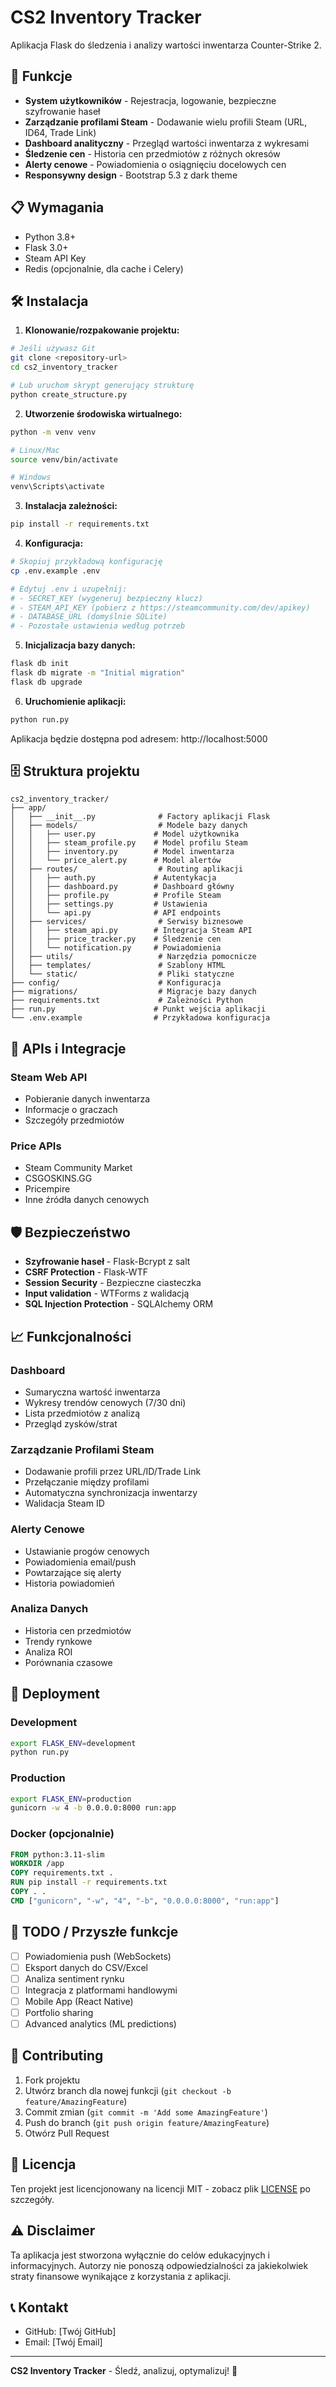 # CS2 Inventory Tracker

Aplikacja Flask do śledzenia i analizy wartości inwentarza Counter-Strike 2.

## 🚀 Funkcje

- **System użytkowników** - Rejestracja, logowanie, bezpieczne szyfrowanie haseł
- **Zarządzanie profilami Steam** - Dodawanie wielu profili Steam (URL, ID64, Trade Link)
- **Dashboard analityczny** - Przegląd wartości inwentarza z wykresami
- **Śledzenie cen** - Historia cen przedmiotów z różnych okresów
- **Alerty cenowe** - Powiadomienia o osiągnięciu docelowych cen
- **Responsywny design** - Bootstrap 5.3 z dark theme

## 📋 Wymagania

- Python 3.8+
- Flask 3.0+
- Steam API Key
- Redis (opcjonalnie, dla cache i Celery)

## 🛠️ Instalacja

1. **Klonowanie/rozpakowanie projektu:**
```bash
# Jeśli używasz Git
git clone <repository-url>
cd cs2_inventory_tracker

# Lub uruchom skrypt generujący strukturę
python create_structure.py
```

2. **Utworzenie środowiska wirtualnego:**
```bash
python -m venv venv

# Linux/Mac
source venv/bin/activate

# Windows
venv\Scripts\activate
```

3. **Instalacja zależności:**
```bash
pip install -r requirements.txt
```

4. **Konfiguracja:**
```bash
# Skopiuj przykładową konfigurację
cp .env.example .env

# Edytuj .env i uzupełnij:
# - SECRET_KEY (wygeneruj bezpieczny klucz)
# - STEAM_API_KEY (pobierz z https://steamcommunity.com/dev/apikey)
# - DATABASE_URL (domyślnie SQLite)
# - Pozostałe ustawienia według potrzeb
```

5. **Inicjalizacja bazy danych:**
```bash
flask db init
flask db migrate -m "Initial migration"
flask db upgrade
```

6. **Uruchomienie aplikacji:**
```bash
python run.py
```

Aplikacja będzie dostępna pod adresem: http://localhost:5000

## 🗄️ Struktura projektu

```
cs2_inventory_tracker/
├── app/
│   ├── __init__.py              # Factory aplikacji Flask
│   ├── models/                  # Modele bazy danych
│   │   ├── user.py             # Model użytkownika
│   │   ├── steam_profile.py    # Model profilu Steam
│   │   ├── inventory.py        # Model inwentarza
│   │   └── price_alert.py      # Model alertów
│   ├── routes/                  # Routing aplikacji
│   │   ├── auth.py             # Autentykacja
│   │   ├── dashboard.py        # Dashboard główny
│   │   ├── profile.py          # Profile Steam
│   │   ├── settings.py         # Ustawienia
│   │   └── api.py              # API endpoints
│   ├── services/                # Serwisy biznesowe
│   │   ├── steam_api.py        # Integracja Steam API
│   │   ├── price_tracker.py    # Śledzenie cen
│   │   └── notification.py     # Powiadomienia
│   ├── utils/                   # Narzędzia pomocnicze
│   ├── templates/               # Szablony HTML
│   └── static/                  # Pliki statyczne
├── config/                      # Konfiguracja
├── migrations/                  # Migracje bazy danych
├── requirements.txt             # Zależności Python
├── run.py                      # Punkt wejścia aplikacji
└── .env.example                # Przykładowa konfiguracja
```

## 🔧 APIs i Integracje

### Steam Web API
- Pobieranie danych inwentarza
- Informacje o graczach
- Szczegóły przedmiotów

### Price APIs
- Steam Community Market
- CSGOSKINS.GG
- Pricempire
- Inne źródła danych cenowych

## 🛡️ Bezpieczeństwo

- **Szyfrowanie haseł** - Flask-Bcrypt z salt
- **CSRF Protection** - Flask-WTF
- **Session Security** - Bezpieczne ciasteczka
- **Input validation** - WTForms z walidacją
- **SQL Injection Protection** - SQLAlchemy ORM

## 📈 Funkcjonalności

### Dashboard
- Sumaryczna wartość inwentarza
- Wykresy trendów cenowych (7/30 dni)
- Lista przedmiotów z analizą
- Przegląd zysków/strat

### Zarządzanie Profilami Steam
- Dodawanie profili przez URL/ID/Trade Link
- Przełączanie między profilami
- Automatyczna synchronizacja inwentarzy
- Walidacja Steam ID

### Alerty Cenowe
- Ustawianie progów cenowych
- Powiadomienia email/push
- Powtarzające się alerty
- Historia powiadomień

### Analiza Danych
- Historia cen przedmiotów
- Trendy rynkowe
- Analiza ROI
- Porównania czasowe

## 🚀 Deployment

### Development
```bash
export FLASK_ENV=development
python run.py
```

### Production
```bash
export FLASK_ENV=production
gunicorn -w 4 -b 0.0.0.0:8000 run:app
```

### Docker (opcjonalnie)
```dockerfile
FROM python:3.11-slim
WORKDIR /app
COPY requirements.txt .
RUN pip install -r requirements.txt
COPY . .
CMD ["gunicorn", "-w", "4", "-b", "0.0.0.0:8000", "run:app"]
```

## 📝 TODO / Przyszłe funkcje

- [ ] Powiadomienia push (WebSockets)
- [ ] Eksport danych do CSV/Excel
- [ ] Analiza sentiment rynku
- [ ] Integracja z platformami handlowymi
- [ ] Mobile App (React Native)
- [ ] Portfolio sharing
- [ ] Advanced analytics (ML predictions)

## 🤝 Contributing

1. Fork projektu
2. Utwórz branch dla nowej funkcji (`git checkout -b feature/AmazingFeature`)
3. Commit zmian (`git commit -m 'Add some AmazingFeature'`)
4. Push do branch (`git push origin feature/AmazingFeature`)
5. Otwórz Pull Request

## 📄 Licencja

Ten projekt jest licencjonowany na licencji MIT - zobacz plik [LICENSE](LICENSE) po szczegóły.

## ⚠️ Disclaimer

Ta aplikacja jest stworzona wyłącznie do celów edukacyjnych i informacyjnych. Autorzy nie ponoszą odpowiedzialności za jakiekolwiek straty finansowe wynikające z korzystania z aplikacji.

## 📞 Kontakt

- GitHub: [Twój GitHub]
- Email: [Twój Email]

---

**CS2 Inventory Tracker** - Śledź, analizuj, optymalizuj! 🎯

